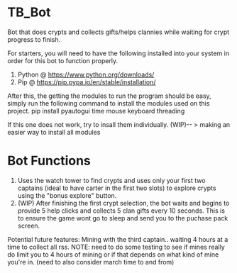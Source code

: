 # TB_Bot
Bot that does crypts and collects gifts/helps clannies while waiting for crypt progress to finish. 

For starters, you will need to have the following installed into your system in order for this bot to function properly. 
1. Python  @  https://www.python.org/downloads/ 
2. Pip   @   https://pip.pypa.io/en/stable/installation/

After this, the getting the modules to run the program should be easy, simply run the following command to install the modules used on this project. 
    pip install pyautogui time mouse keyboard threading

If this one does not work, try to insall them individually.  (WIP)-- > making an easier way to install all modules

# Bot Functions

1. Uses the watch tower to find crypts and uses only your first two captains (ideal to have carter in the first two slots) to explore crypts using the "bonus explore" button.
2. (WIP) After finishing the first crypt selection, the bot waits and begins to provide 5 help clicks and collects 5 clan gifts every 10 seconds. This is to ensure the game wont go to sleep and send you to the puchase pack screen.

Potential future features: 
Mining with the third captain.. waiting 4 hours at a time to collect all rss. 
  NOTE: need to do some testing to see if mines really do limit you to 4 hours of mining or if that depends on what kind of mine you're in. (need to also consider march time to and from) 
